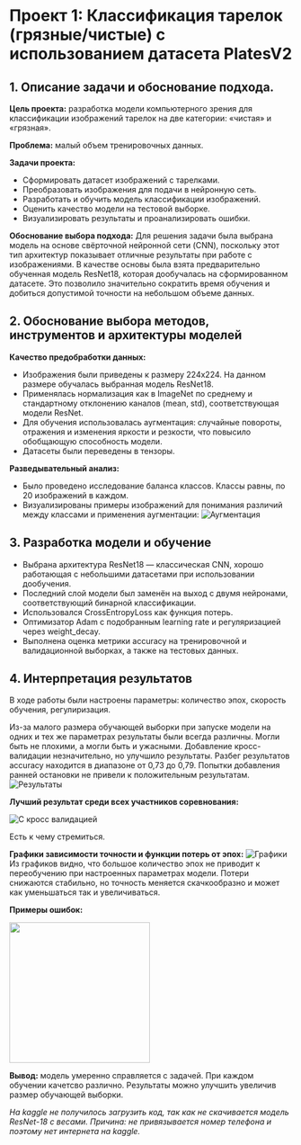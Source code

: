 # Проект 1: Классификация тарелок (грязные/чистые) с использованием датасета PlatesV2

## 1. Описание задачи и обоснование подхода.
**Цель проекта:** разработка модели компьютерного зрения для классификации изображений тарелок на две категории: «чистая» и «грязная».

**Проблема:** малый объем тренировочных данных.

**Задачи проекта:**
- Сформировать датасет изображений с тарелками.
- Преобразовать изображения для подачи в нейронную сеть.
- Разработать и обучить модель классификации изображений.
- Оценить качество модели на тестовой выборке.
- Визуализировать результаты и проанализировать ошибки.

**Обоснование выбора подхода:** Для решения задачи была выбрана модель на основе свёрточной нейронной сети (CNN), поскольку этот тип архитектур показывает отличные результаты при работе с изображениями. В качестве основы была взята предварительно обученная модель ResNet18, которая дообучалась на сформированном датасете. Это позволило значительно сократить время обучения и добиться допустимой точности на небольшом объеме данных.

## 2. Обоснование выбора методов, инструментов и архитектуры моделей
**Качество предобработки данных:**
- Изображения были приведены к размеру 224x224. На данном размере обучалась выбранная модель ResNet18.
- Применялась нормализация как в ImageNet по среднему и стандартному отклонению каналов (mean, std), соответствующая модели ResNet.
- Для обучения использовалась аугментация: случайные повороты, отражения и изменения яркости и резкости, что повысило обобщающую способность модели.
- Датасеты были переведены в тензоры.

**Разведывательный анализ:**
- Было проведено исследование баланса классов. Классы равны, по 20 изображений в каждом.
- Визуализированы примеры изображений для понимания различий между классами и применения аугментации:
![Аугментация](https://github.com/user-attachments/assets/d0cf89e5-e627-4531-86fd-127d5bb24249)

## 3. Разработка модели и обучение
- Выбрана архитектура ResNet18 — классическая CNN, хорошо работающая с небольшими датасетами при использовании дообучения.
- Последний слой модели был заменён на выход с двумя нейронами, соответствующий бинарной классификации.
- Использовался CrossEntropyLoss как функция потерь.
- Оптимизатор Adam с подобранным learning rate и регуляризацией через weight_decay.
- Выполнена оценка метрики accuracy на тренировочной и валидационной выборках, а также на тестовых данных.

## 4. Интерпретация результатов
В ходе работы были настроены параметры: количество эпох, скорость обучения, регулиризация.

Из-за малого размера обучающей выборки при запуске модели на одних и тех же параметрах результаты были всегда различны. Могли быть не плохими, а могли быть и ужасными. Добавление кросс-валидации незначительно, но улучшило результаты. Разбег результатов accuracy находится в диапазоне от 0,73 до 0,79. Попытки добавления ранней остановки не привели к положительным результатам.
![Результаты](https://github.com/user-attachments/assets/0fb54931-a9c6-4239-82e3-a10d982a6a19)

**Лучший результат среди всех участников соревнования:**

![С кросс валидацией](https://github.com/user-attachments/assets/38d8c187-4cf8-4f31-a4fd-ebb18852f3f6)

Есть к чему стремиться.


**Графики зависимости точности и функции потерь от эпох:**
![Графики](https://github.com/user-attachments/assets/fae12cc5-10a1-4c39-b564-c3aede113496)
Из графиков видно, что большое количество эпох не приводит к переобучению при настроенных параметрах модели. Потери снижаются стабильно, но точность меняется скачкообразно и может как уменьшаться так и увеличиваться.

**Примеры ошибок:**

<img src="https://github.com/user-attachments/assets/3efb1162-8c26-4a25-8133-e5b60640aa23" width="250" />

**Вывод:** модель умеренно справляется с задачей. При каждом обучении качетсво различно. Результаты можно улучшить увеличив размер обучающей выборки.

*На kaggle не получилось загрузить код, так как не скачивается модель ResNet-18 с весами. Причина: не привязывается номер телефона и поэтому нет интернета на kaggle.*
